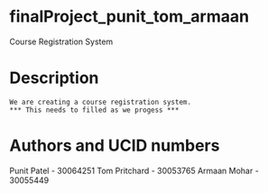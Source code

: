 # finalProject_punit_tom_armaan
Course Registration System

# Description
    We are creating a course registration system.
    *** This needs to filled as we progess ***

# Authors and UCID numbers
Punit Patel     -   30064251
Tom Pritchard   -   30053765
Armaan Mohar    -   30055449

